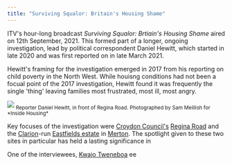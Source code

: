 ```yaml
---
title: "Surviving Squalor: Britain's Housing Shame"
---
```


ITV's hour-long broadcast *Surviving Squalor: Brtiain's Housing Shame* aired on 12th September, 2021. This formed part of a longer, ongoing investigation, lead by political correspondent Daniel Hewitt, which started in late 2020 and was first reported on in late March 2021.  

Hewitt's framing for the investigation emerged in 2017 from his reporting on child poverty in the North West. While houisng conditions had not been a focual point of the 2017 investigation, Hewitt found it was frequently the single 'thing' leaving families most frustrated, most ill, most angry. 

<img src="/assets/media/Hewitt1.jpeg"/>
<sub>Reporter Daniel Hewitt, in front of Regina Road. Photographed by Sam Meillish for *Inside Housing*</sub>

Key focuses of the investigation were [Croydon Council's](providers/Croydon) [Regina Road](cases/regina-road) and the [Clarion](providers/clarion)-run [Eastfields estate](cases/eastfields-estate) in [Merton](providers/Merton). The spotlight given to these two sites in particular has held a lasting significance in 

One of the interviewees, [Kwajo Tweneboa](media/kwajo) ee